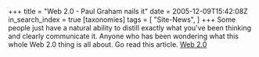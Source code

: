 +++
title = "Web 2.0 - Paul Graham nails it"
date = 2005-12-09T15:42:08Z
in_search_index = true
[taxonomies]
tags = [
"Site-News",
]
+++
Some people just have a natural ability to distill exactly what you've been thinking and clearly communicate it. Anyone who has been wondering what this whole Web 2.0 thing is all about. Go read this article. <a href="http://paulgraham.com/paulgraham/web20.html">Web 2.0</a> 
